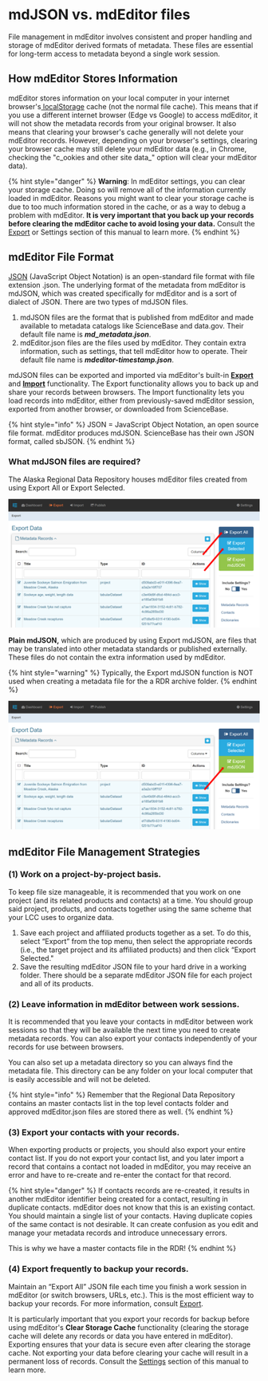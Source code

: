 # mdJSON vs. mdEditor files

File management in mdEditor involves consistent and proper handling and storage of mdEditor derived formats of metadata. These files are essential for long-term access to metadata beyond a single work session.

## How mdEditor Stores Information

mdEditor stores information on your local computer in your internet browser's[ localStorage](https://en.wikipedia.org/wiki/Web\_storage) cache (not the normal file cache). This means that if you use a different internet browser (Edge vs Google)  to access mdEditor, it will not show the metadata records from your original browser. It also means that clearing your browser's cache generally will not delete your mdEditor records. However, depending on your browser's settings, clearing your browser cache may still delete your mdEditor data (e.g., in Chrome, checking the "c_ookies and other site data_" option will clear your mdEditor data).

{% hint style="danger" %}
**Warning**: In mdEditor settings, you can clear your storage cache. Doing so will remove all of the information currently loaded in mdEditor. Reasons you might want to clear your storage cache is due to too much information stored in the cache, or as a way to debug a problem with mdEditor. **It is very important that you back up your records before clearing the mdEditor cache to avoid losing your data.** Consult the [Export](../metadata-standards-reference/exporting.md) or Settings section of this manual to learn more.
{% endhint %}

## mdEditor File Format

[JSON](https://en.wikipedia.org/wiki/JSON) (JavaScript Object Notation) is an open-standard file format with file extension .json. The underlying format of the metadata from mdEditor is mdJSON, which was created specifically for mdEditor and is a sort of dialect of JSON.  There are two types of mdJSON files.

1. mdJSON files are the format that is published from mdEditor and made available to metadata catalogs like ScienceBase and data.gov. Their default file name is _**md\_metadata.json**_.
2. mdEditor.json files are the files used by mdEditor. They contain extra information, such as settings, that tell mdEditor how to operate. Their default file name is _**mdeditor-timestamp.json**_.

mdJSON files can be exported and imported via mdEditor's built-in [**Export** ](broken-reference)and [**Import**](broken-reference) functionality. The Export functionality allows you to back up and share your records between browsers. The Import functionality lets you load records into mdEditor, either from previously-saved mdEditor session, exported from another browser, or downloaded from ScienceBase.

{% hint style="info" %}
JSON = JavaScript Object Notation, an open source file format. mdEditor produces mdJSON. ScienceBase has their own JSON format, called sbJSON.
{% endhint %}

### What mdJSON files are required?

The Alaska Regional Data Repository houses mdEditor files created from using Export All or Export Selected.

![](<../../.gitbook/assets/image (73).png>)

**Plain mdJSON,** which are produced by using Export mdJSON, are files that may be translated into other metadata standards or published externally. These files do not contain the extra information used by mdEditor.

{% hint style="warning" %}
Typically, the Export mdJSON function is NOT used when creating a metadata file for the a RDR archive folder.
{% endhint %}

![](<../../.gitbook/assets/image (33).png>)



## mdEditor File Management Strategies

### (1) Work on a project-by-project basis.

To keep file size manageable, it is recommended that you work on one project (and its related products and contacts) at a time. You should group said project, products, and contacts together using the same scheme that your LCC uses to organize data.

1. Save each project and affiliated products together as a set. To do this, select “Export” from the top menu, then select the appropriate records (i.e., the target project and its affiliated products) and then click “Export Selected."
2. Save the resulting mdEditor JSON file to your hard drive in a working folder. There should be a separate mdEditor JSON file for each project and all of its products.

### (2) Leave information in mdEditor between work sessions.

It is recommended that you leave your contacts in mdEditor between work sessions so that they will be available the next time you need to create metadata records. You can also export your contacts independently of your records for use between browsers.

You can also set up a metadata directory so you can always find the metadata file. This directory can be any folder on your local computer that is easily accessible and will not be deleted. &#x20;

{% hint style="info" %}
Remember that the Regional Data Repository contains an master contacts list in the top level contacts folder and approved mdEditor.json files are stored there as well.
{% endhint %}

### (3) Export your contacts with your records.

When exporting products or projects, you should also export your entire contact list. If you do not export your contact list, and you later import a record that contains a contact not loaded in mdEditor, you may receive an error and have to re-create and re-enter the contact for that record.

{% hint style="danger" %}
If contacts records are re-created, it results in another mdEditor identifier being created for a contact, resulting in duplicate contacts. mdEditor does not know that this is an existing contact. You should maintain a single list of your contacts. Having duplicate copies of the same contact is not desirable. It can create confusion as you edit and manage your metadata records and introduce unnecessary errors.

This is why we have a master contacts file in the RDR!
{% endhint %}

### (4) Export frequently to backup your records.

Maintain an “Export All” JSON file each time you finish a work session in mdEditor (or switch browsers, URLs, etc.). This is the most efficient way to backup your records. For more information, consult [Export](../metadata-standards-reference/exporting.md).

It is particularly important that you export your records for backup before using mdEditor's **Clear Storage Cache** functionality (clearing the storage cache will delete any records or data you have entered in mdEditor). Exporting ensures that your data is secure even after clearing the storage cache. Not exporting your data before clearing your cache will result in a permanent loss of records. Consult the [Settings](broken-reference) section of this manual to learn more.







&#x20;
